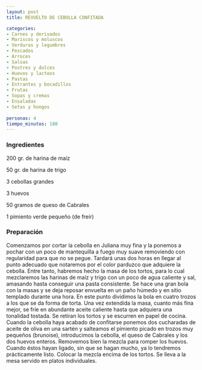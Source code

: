 ```yaml
---
layout: post
title: REVUELTO DE CEBOLLA CONFITADA

categories:
- Carnes y derivados
- Mariscos y moluscos
- Verduras y legumbres
- Pescados
- Arroces
- Salsas
- Postres y dulces
- Huevos y lacteos
- Pastas
- Entrantes y bocadillos
- Frutas
- Sopas y cremas
- Ensaladas
- Setas y hongos
 
personas: 4 
tiempo_minutos: 180 
---
```

<h3>Ingredientes</h3>
200 gr. de harina de maíz

50 gr. de harina de trigo

3 cebollas grandes

3 huevos

50 gramos de queso de Cabrales

1 pimiento verde pequeño (de freír)

<h3>Preparación</h3>
Comenzamos por cortar la cebolla en Juliana muy fina y la ponemos a pochar con un poco de mantequilla a fuego muy suave removiendo con regularidad para que no se pegue. Tardará unas dos horas en llegar al punto adecuado que notaremos por el color parduzco que adquiere la cebolla. Entre tanto, habremos hecho la masa de los tortos, para lo cual mezclaremos las harinas de maíz y trigo con un poco de agua caliente y sal, amasando hasta conseguir una pasta consistente. Se hace una gran bola con la masas y se deja reposar envuelta en un paño húmedo y en sitio templado durante una hora. En este punto dividimos la bola en cuatro trozos a los que se da forma de torta. Una vez extendida la masa, cuanto más fina mejor, se fríe en abundante aceite caliente hasta que adquiera una tonalidad tostada. Se retiran los tortos y se escurren en papel de cocina. Cuando la cebolla haya acabado de confitarse ponemos dos cucharadas de aceite de oliva en una sartén y salteamos el pimiento picado en trozos muy pequeños (brunoise), introducimos la cebolla, el queso de Cabrales y los dos huevos enteros. Removemos bien la mezcla para romper los huevos. Cuando éstos hayan ligado, sin que se hagan mucho, ya lo tendremos prácticamente listo. Colocar la mezcla encima de los tortos. Se lleva a la mesa servido en platos individuales.

